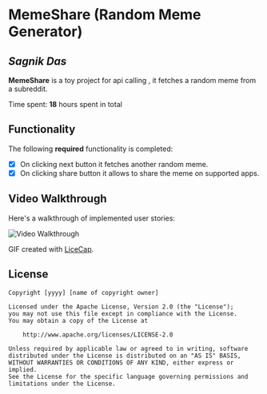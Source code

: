# MemeShare (Random Meme Generator)

## *Sagnik Das*

**MemeShare** is a toy project for api calling , it fetches a random meme from a subreddit.

Time spent: **18** hours spent in total

## Functionality

The following **required** functionality is completed:

* [x] On clicking next button it fetches another random meme.
* [x] On clicking share button it allows to share the meme on supported apps.
## Video Walkthrough

Here's a walkthrough of implemented user stories:

<img src='http://i.imgur.com/link/to/your/gif/file.gif' title='Video Walkthrough' width='' alt='Video Walkthrough' />

GIF created with [LiceCap](http://www.cockos.com/licecap/).

## License

    Copyright [yyyy] [name of copyright owner]

    Licensed under the Apache License, Version 2.0 (the "License");
    you may not use this file except in compliance with the License.
    You may obtain a copy of the License at

        http://www.apache.org/licenses/LICENSE-2.0

    Unless required by applicable law or agreed to in writing, software
    distributed under the License is distributed on an "AS IS" BASIS,
    WITHOUT WARRANTIES OR CONDITIONS OF ANY KIND, either express or implied.
    See the License for the specific language governing permissions and
    limitations under the License.
